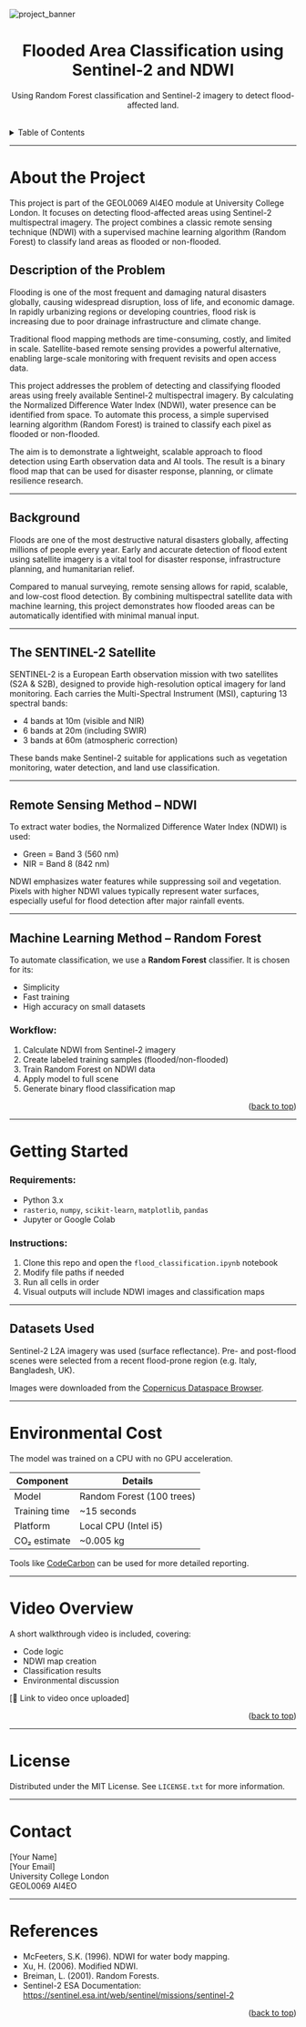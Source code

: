 <!-- Back to top compatibility -->
<a name="readme-top"></a>

<!-- PROJECT BANNER -->
![project_banner](https://your-image-link-here) <!-- Optional if you have a banner -->

<h1 align="center">Flooded Area Classification using Sentinel-2 and NDWI</h1>
<p align="center">
  Using Random Forest classification and Sentinel-2 imagery to detect flood-affected land.
</p>
<br />

<!-- TABLE OF CONTENTS -->
<details>
  <summary>Table of Contents</summary>
  <ol>
    <li><a href="#about-the-project">About the Project</a>
      <ul>
        <li><a href="#background">Background</a></li>
        <li><a href="#the-sentinel-2-satellite">The SENTINEL-2 Satellite</a></li>
        <li><a href="#remote-sensing-method---ndwi">Remote Sensing Method – NDWI</a></li>
        <li><a href="#machine-learning-method---random-forest">Machine Learning Method – Random Forest</a></li>
      </ul>
    </li>
    <li><a href="#getting-started">Getting Started</a>
      <ul>
        <li><a href="#datasets-used">Datasets Used</a></li>
      </ul>
    </li>
    <li><a href="#environmental-cost">Environmental Cost</a></li>
    <li><a href="#video-overview">Video Overview</a></li>
    <li><a href="#license">License</a></li>
    <li><a href="#contact">Contact</a></li>
    <li><a href="#references">References</a></li>
  </ol>
</details>

---

<!-- ABOUT THE PROJECT -->
# About the Project

This project is part of the GEOL0069 AI4EO module at University College London. It focuses on detecting flood-affected areas using Sentinel-2 multispectral imagery. The project combines a classic remote sensing technique (NDWI) with a supervised machine learning algorithm (Random Forest) to classify land areas as flooded or non-flooded.

## Description of the Problem

Flooding is one of the most frequent and damaging natural disasters globally, causing widespread disruption, loss of life, and economic damage. In rapidly urbanizing regions or developing countries, flood risk is increasing due to poor drainage infrastructure and climate change.

Traditional flood mapping methods are time-consuming, costly, and limited in scale. Satellite-based remote sensing provides a powerful alternative, enabling large-scale monitoring with frequent revisits and open access data.

This project addresses the problem of detecting and classifying flooded areas using freely available Sentinel-2 multispectral imagery. By calculating the Normalized Difference Water Index (NDWI), water presence can be identified from space. To automate this process, a simple supervised learning algorithm (Random Forest) is trained to classify each pixel as flooded or non-flooded.

The aim is to demonstrate a lightweight, scalable approach to flood detection using Earth observation data and AI tools. The result is a binary flood map that can be used for disaster response, planning, or climate resilience research.

---

## Background

Floods are one of the most destructive natural disasters globally, affecting millions of people every year. Early and accurate detection of flood extent using satellite imagery is a vital tool for disaster response, infrastructure planning, and humanitarian relief.

Compared to manual surveying, remote sensing allows for rapid, scalable, and low-cost flood detection. By combining multispectral satellite data with machine learning, this project demonstrates how flooded areas can be automatically identified with minimal manual input.

---

## The SENTINEL-2 Satellite

SENTINEL-2 is a European Earth observation mission with two satellites (S2A & S2B), designed to provide high-resolution optical imagery for land monitoring. Each carries the Multi-Spectral Instrument (MSI), capturing 13 spectral bands:

- 4 bands at 10m (visible and NIR)
- 6 bands at 20m (including SWIR)
- 3 bands at 60m (atmospheric correction)

These bands make Sentinel-2 suitable for applications such as vegetation monitoring, water detection, and land use classification.

---

## Remote Sensing Method – NDWI

To extract water bodies, the Normalized Difference Water Index (NDWI) is used:


- Green = Band 3 (560 nm)
- NIR = Band 8 (842 nm)

NDWI emphasizes water features while suppressing soil and vegetation. Pixels with higher NDWI values typically represent water surfaces, especially useful for flood detection after major rainfall events.

---

## Machine Learning Method – Random Forest

To automate classification, we use a **Random Forest** classifier. It is chosen for its:
- Simplicity
- Fast training
- High accuracy on small datasets

### Workflow:
1. Calculate NDWI from Sentinel-2 imagery
2. Create labeled training samples (flooded/non-flooded)
3. Train Random Forest on NDWI data
4. Apply model to full scene
5. Generate binary flood classification map

<p align="right">(<a href="#readme-top">back to top</a>)</p>

---

# Getting Started

### Requirements:
- Python 3.x
- `rasterio`, `numpy`, `scikit-learn`, `matplotlib`, `pandas`
- Jupyter or Google Colab

### Instructions:
1. Clone this repo and open the `flood_classification.ipynb` notebook
2. Modify file paths if needed
3. Run all cells in order
4. Visual outputs will include NDWI images and classification maps

---

## Datasets Used

Sentinel-2 L2A imagery was used (surface reflectance). Pre- and post-flood scenes were selected from a recent flood-prone region (e.g. Italy, Bangladesh, UK).

Images were downloaded from the [Copernicus Dataspace Browser](https://dataspace.copernicus.eu/).

---

# Environmental Cost

The model was trained on a CPU with no GPU acceleration.

| Component        | Details                          |
|------------------|----------------------------------|
| Model            | Random Forest (100 trees)        |
| Training time    | ~15 seconds                      |
| Platform         | Local CPU (Intel i5)             |
| CO₂ estimate     | ~0.005 kg                        |

Tools like [CodeCarbon](https://mlco2.github.io/codecarbon/) can be used for more detailed reporting.

---

# Video Overview

A short walkthrough video is included, covering:
- Code logic
- NDWI map creation
- Classification results
- Environmental discussion

[🔗 Link to video once uploaded]

<p align="right">(<a href="#readme-top">back to top</a>)</p>

---

# License

Distributed under the MIT License. See `LICENSE.txt` for more information.

---

# Contact

[Your Name]  
[Your Email]  
University College London  
GEOL0069 AI4EO

---

# References

- McFeeters, S.K. (1996). NDWI for water body mapping.
- Xu, H. (2006). Modified NDWI.
- Breiman, L. (2001). Random Forests.
- Sentinel-2 ESA Documentation: https://sentinel.esa.int/web/sentinel/missions/sentinel-2

<p align="right">(<a href="#readme-top">back to top</a>)</p>
